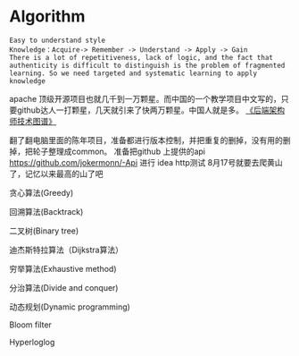 # Algorithm

    Easy to understand style
    Knowledge：Acquire-> Remember -> Understand -> Apply -> Gain
    There is a lot of repetitiveness, lack of logic, and the fact that authenticity is difficult to distinguish is the problem of fragmented learning. So we need targeted and systematic learning to apply knowledge
    
apache 顶级开源项目也就几千到一万颗星。而中国的一个教学项目中文写的，只要github达人一打颗星，几天就引来了快两万颗星。中国人就是多。
[《后端架构师技术图谱》](https://github.com/xingshaocheng/architect-awesome/)

翻了翻电脑里面的陈年项目，准备都进行版本控制，并把重复的删掉，没有用的删掉，把轮子整理成common。
准备把github 上提供的api https://github.com/jokermonn/-Api 进行 idea http测试
8月17号就要去爬黄山了，记忆以来最高的山了吧

贪心算法(Greedy)

回溯算法(Backtrack)

二叉树(Binary tree)

迪杰斯特拉算法（Dijkstra算法）

穷举算法(Exhaustive method)

分治算法(Divide and conquer)

动态规划(Dynamic programming)

Bloom filter

Hyperloglog
